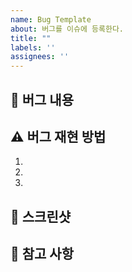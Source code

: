 ```yaml
---
name: Bug Template
about: 버그를 이슈에 등록한다.
title: ""
labels: ''
assignees: ''
---
```


## 🤷 버그 내용

## ⚠ 버그 재현 방법
1.
2.
3.

## 📸 스크린샷

## 👄 참고 사항
